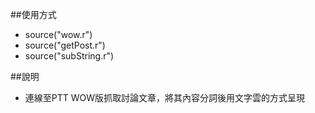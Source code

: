 ##使用方式
- source("wow.r")
- source("getPost.r")
- source("subString.r")

##說明
- 連線至PTT WOW版抓取討論文章，將其內容分詞後用文字雲的方式呈現
